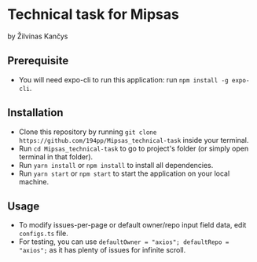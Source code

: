 # Technical task for Mipsas
by Žilvinas Kančys

## Prerequisite

* You will need expo-cli to run this application: run `npm install -g expo-cli`.

## Installation

* Clone this repository by running `git clone https://github.com/194pp/Mipsas_technical-task` inside your terminal.
* Run `cd Mipsas_technical-task` to go to project's folder (or simply open terminal in that folder).
* Run `yarn install` or `npm install` to install all dependencies.
* Run `yarn start` or `npm start` to start the application on your local machine.

## Usage

* To modify issues-per-page or default owner/repo input field data, edit `configs.ts` file.
* For testing, you can use `defaultOwner = "axios"; defaultRepo = "axios";` as it has plenty of issues for infinite scroll.
